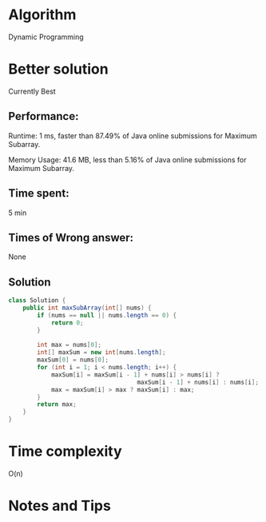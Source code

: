 # Algorithm

Dynamic Programming

# Better solution

Currently Best

## Performance:

Runtime: 1 ms, faster than 87.49% of Java online submissions for Maximum Subarray.

Memory Usage: 41.6 MB, less than 5.16% of Java online submissions for Maximum Subarray.

## Time spent:

5 min 

## Times of Wrong answer:

None

## Solution

```java
class Solution {
    public int maxSubArray(int[] nums) {
        if (nums == null || nums.length == 0) {
            return 0;
        } 
        
        int max = nums[0];
        int[] maxSum = new int[nums.length];
        maxSum[0] = nums[0];
        for (int i = 1; i < nums.length; i++) {
            maxSum[i] = maxSum[i - 1] + nums[i] > nums[i] ? 
                                    maxSum[i - 1] + nums[i] : nums[i];
            max = maxSum[i] > max ? maxSum[i] : max;
        }
        return max;
    }
}
```

# Time complexity

O(n)

# Notes and Tips

